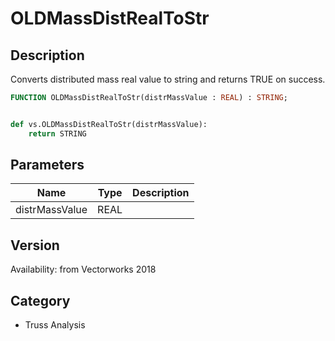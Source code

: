 # OLDMassDistRealToStr

## Description
Converts distributed mass real value to string and returns TRUE on success.

```pascal
FUNCTION OLDMassDistRealToStr(distrMassValue : REAL) : STRING;
```

```python

def vs.OLDMassDistRealToStr(distrMassValue):
    return STRING
```

## Parameters
|Name|Type|Description|
|---|---|---|
|distrMassValue|REAL||

## Version
Availability: from Vectorworks 2018
## Category
* Truss Analysis


